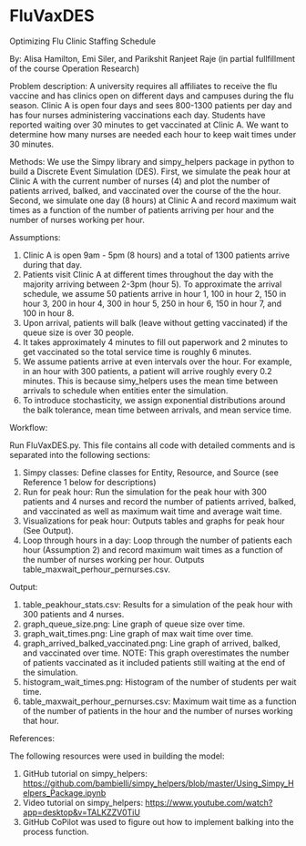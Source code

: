 # FluVaxDES
Optimizing Flu Clinic Staffing Schedule

By: Alisa Hamilton, Emi Siler, and Parikshit Ranjeet Raje (in partial fullfillment of the course Operation Research)

Problem description: A university requires all affiliates to receive the flu vaccine and has clinics open on different days and campuses during the flu season. Clinic A is open four days and sees 800-1300 patients per day and has four nurses administering vaccinations each day. Students have reported waiting over 30 minutes to get vaccinated at Clinic A. We want to determine how many nurses are needed each hour to keep wait times under 30 minutes.

Methods: We use the Simpy library and simpy_helpers package in python to build a Discrete Event Simulation (DES). First, we simulate the peak hour at Clinic A with the current number of nurses (4) and plot the number of patients arrived, balked, and vaccinated over the course of the the hour. Second, we simulate one day (8 hours) at Clinic A and record maximum wait times as a function of the number of patients arriving per hour and the number of nurses working per hour. 

Assumptions:

1. Clinic A is open 9am - 5pm (8 hours) and a total of 1300 patients arrive during that day.
2. Patients visit Clinic A at different times throughout the day with the majority arriving between 2-3pm (hour 5). To approximate the arrival schedule, we assume 50 patients arrive in hour 1, 100 in hour 2, 150 in hour 3, 200 in hour 4, 300 in hour 5, 250 in hour 6, 150 in hour 7, and 100 in hour 8.
3. Upon arrival, patients will balk (leave without getting vaccinated) if the queue size is over 30 people.
4. It takes approximately 4 minutes to fill out paperwork and 2 minutes to get vaccinated so the total service time is roughly 6 minutes.
5. We assume patients arrive at even intervals over the hour. For example, in an hour with 300 patients, a patient will arrive roughly every 0.2 minutes. This is because simy_helpers uses the mean time between arrivals to schedule when entities enter the simulation.
6. To introduce stochasticity, we assign exponential distributions around the balk tolerance, mean time between arrivals, and mean service time.

Workflow:

Run FluVaxDES.py. This file contains all code with detailed comments and is separated into the following sections: 
1. Simpy classes: Define classes for Entity, Resource, and Source (see Reference 1 below for descriptions)
2. Run for peak hour: Run the simulation for the peak hour with 300 patients and 4 nurses and record the number of patients arrived, balked, and vaccinated as well as maximum wait time and average wait time.
3. Visualizations for peak hour: Outputs tables and graphs for peak hour (See Output).
4. Loop through hours in a day: Loop through the number of patients each hour (Assumption 2) and record maximum wait times as a function of the number of nurses working per hour. Outputs table_maxwait_perhour_pernurses.csv.

Output:

1. table_peakhour_stats.csv: Results for a simulation of the peak hour with 300 patients and 4 nurses.
2. graph_queue_size.png: Line graph of queue size over time.
3. graph_wait_times.png: Line graph of max wait time over time.
4. graph_arrived_balked_vaccinated.png: Line graph of arrived, balked, and vaccinated over time. NOTE: This graph overestimates the number of patients vaccinated as it included patients still waiting at the end of the simulation.
5. histogram_wait_times.png: Histogram of the number of students per wait time.
6. table_maxwait_perhour_pernurses.csv: Maximum wait time as a function of the number of patients in the hour and the number of nurses working that hour.

References:

The following resources were used in building the model:
1. GitHub tutorial on simpy_helpers: https://github.com/bambielli/simpy_helpers/blob/master/Using_Simpy_Helpers_Package.ipynb
2. Video tutorial on simpy_helpers: https://www.youtube.com/watch?app=desktop&v=TALKZZV0TiU
3. GitHub CoPilot was used to figure out how to implement balking into the process function.








